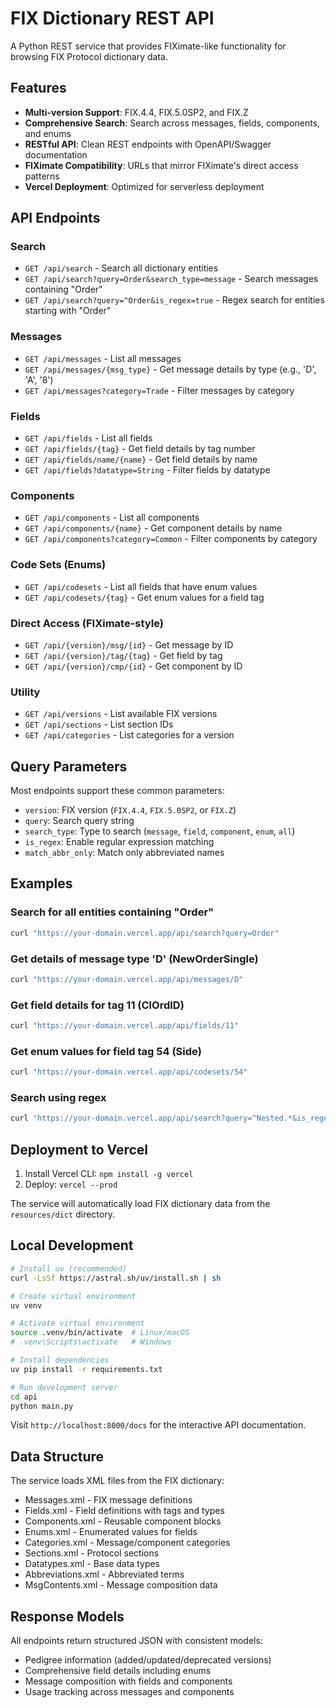 # FIX Dictionary REST API

A Python REST service that provides FIXimate-like functionality for browsing FIX Protocol dictionary data.

## Features

- **Multi-version Support**: FIX.4.4, FIX.5.0SP2, and FIX.Z
- **Comprehensive Search**: Search across messages, fields, components, and enums
- **RESTful API**: Clean REST endpoints with OpenAPI/Swagger documentation
- **FIXimate Compatibility**: URLs that mirror FIXimate's direct access patterns
- **Vercel Deployment**: Optimized for serverless deployment

## API Endpoints

### Search
- `GET /api/search` - Search all dictionary entities
- `GET /api/search?query=Order&search_type=message` - Search messages containing "Order"
- `GET /api/search?query=^Order&is_regex=true` - Regex search for entities starting with "Order"

### Messages
- `GET /api/messages` - List all messages
- `GET /api/messages/{msg_type}` - Get message details by type (e.g., 'D', 'A', '8')
- `GET /api/messages?category=Trade` - Filter messages by category

### Fields
- `GET /api/fields` - List all fields
- `GET /api/fields/{tag}` - Get field details by tag number
- `GET /api/fields/name/{name}` - Get field details by name
- `GET /api/fields?datatype=String` - Filter fields by datatype

### Components
- `GET /api/components` - List all components
- `GET /api/components/{name}` - Get component details by name
- `GET /api/components?category=Common` - Filter components by category

### Code Sets (Enums)
- `GET /api/codesets` - List all fields that have enum values
- `GET /api/codesets/{tag}` - Get enum values for a field tag

### Direct Access (FIXimate-style)
- `GET /api/{version}/msg/{id}` - Get message by ID
- `GET /api/{version}/tag/{tag}` - Get field by tag
- `GET /api/{version}/cmp/{id}` - Get component by ID

### Utility
- `GET /api/versions` - List available FIX versions
- `GET /api/sections` - List section IDs
- `GET /api/categories` - List categories for a version

## Query Parameters

Most endpoints support these common parameters:

- `version`: FIX version (`FIX.4.4`, `FIX.5.0SP2`, or `FIX.Z`)
- `query`: Search query string
- `search_type`: Type to search (`message`, `field`, `component`, `enum`, `all`)
- `is_regex`: Enable regular expression matching
- `match_abbr_only`: Match only abbreviated names

## Examples

### Search for all entities containing "Order"
```bash
curl "https://your-domain.vercel.app/api/search?query=Order"
```

### Get details of message type 'D' (NewOrderSingle)
```bash
curl "https://your-domain.vercel.app/api/messages/D"
```

### Get field details for tag 11 (ClOrdID)
```bash
curl "https://your-domain.vercel.app/api/fields/11"
```

### Get enum values for field tag 54 (Side)
```bash
curl "https://your-domain.vercel.app/api/codesets/54"
```

### Search using regex
```bash
curl "https://your-domain.vercel.app/api/search?query=^Nested.*&is_regex=true"
```

## Deployment to Vercel

1. Install Vercel CLI: `npm install -g vercel`
2. Deploy: `vercel --prod`

The service will automatically load FIX dictionary data from the `resources/dict` directory.

## Local Development

```bash
# Install uv (recommended)
curl -LsSf https://astral.sh/uv/install.sh | sh

# Create virtual environment
uv venv

# Activate virtual environment
source .venv/bin/activate  # Linux/macOS
# .venv\Scripts\activate   # Windows

# Install dependencies
uv pip install -r requirements.txt

# Run development server
cd api
python main.py
```

Visit `http://localhost:8000/docs` for the interactive API documentation.

## Data Structure

The service loads XML files from the FIX dictionary:
- Messages.xml - FIX message definitions
- Fields.xml - Field definitions with tags and types
- Components.xml - Reusable component blocks
- Enums.xml - Enumerated values for fields
- Categories.xml - Message/component categories
- Sections.xml - Protocol sections
- Datatypes.xml - Base data types
- Abbreviations.xml - Abbreviated terms
- MsgContents.xml - Message composition data

## Response Models

All endpoints return structured JSON with consistent models:
- Pedigree information (added/updated/deprecated versions)
- Comprehensive field details including enums
- Message composition with fields and components
- Usage tracking across messages and components
